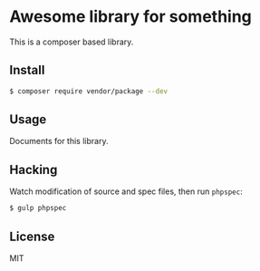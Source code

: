 # Awesome library for something

This is a composer based library.

## Install

```bash
$ composer require vendor/package --dev
```

## Usage

Documents for this library.

## Hacking

Watch modification of source and spec files, then run `phpspec`:

```bash
$ gulp phpspec
```

## License

MIT
